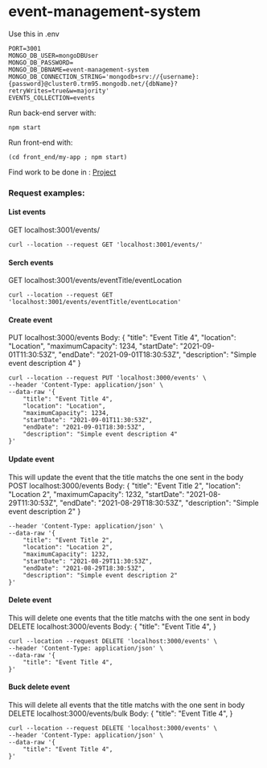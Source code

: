 # event-management-system

Use this in .env
```
PORT=3001
MONGO_DB_USER=mongoDBUser
MONGO_DB_PASSWORD=
MONGO_DB_DBNAME=event-management-system
MONGO_DB_CONNECTION_STRING='mongodb+srv://{username}:{password}@cluster0.trm95.mongodb.net/{dbName}?retryWrites=true&w=majority'
EVENTS_COLLECTION=events
```

Run back-end server with:
```
npm start
```

Run front-end with:
```
(cd front_end/my-app ; npm start)
```

Find work to be done in : [
Project](https://github.com/hiratab/event-management-system/projects/1)


### Request examples:
#### List events
GET localhost:3001/events/
```
curl --location --request GET 'localhost:3001/events/'
```

#### Serch events
GET localhost:3001/events/eventTitle/eventLocation
```
curl --location --request GET 'localhost:3001/events/eventTitle/eventLocation'
```

#### Create event
PUT localhost:3000/events 
Body:
{
    "title": "Event Title 4",
    "location": "Location",
    "maximumCapacity": 1234,
    "startDate": "2021-09-01T11:30:53Z",
    "endDate": "2021-09-01T18:30:53Z",
    "description": "Simple event description 4"
}
```
curl --location --request PUT 'localhost:3000/events' \
--header 'Content-Type: application/json' \
--data-raw '{
    "title": "Event Title 4",
    "location": "Location",
    "maximumCapacity": 1234,
    "startDate": "2021-09-01T11:30:53Z",
    "endDate": "2021-09-01T18:30:53Z",
    "description": "Simple event description 4"
}'
```

#### Update event
This will update the event that the title matchs the one sent in the body
POST localhost:3000/events
Body:
{
    "title": "Event Title 2",
    "location": "Location 2",
    "maximumCapacity": 1232,
    "startDate": "2021-08-29T11:30:53Z",
    "endDate": "2021-08-29T18:30:53Z",
    "description": "Simple event description 2"
}
```curl --location --request POST 'localhost:3000/events' \
--header 'Content-Type: application/json' \
--data-raw '{
    "title": "Event Title 2",
    "location": "Location 2",
    "maximumCapacity": 1232,
    "startDate": "2021-08-29T11:30:53Z",
    "endDate": "2021-08-29T18:30:53Z",
    "description": "Simple event description 2"
}'
```

#### Delete event
This will delete one events that the title matchs with the one sent in body
DELETE localhost:3000/events
Body:
{
    "title": "Event Title 4",
}
```
curl --location --request DELETE 'localhost:3000/events' \
--header 'Content-Type: application/json' \
--data-raw '{
    "title": "Event Title 4",
}'
```

#### Buck delete event
This will delete all events that the title matchs with the one sent in body
DELETE localhost:3000/events/bulk
Body:
{
    "title": "Event Title 4",
}
```
curl --location --request DELETE 'localhost:3000/events' \
--header 'Content-Type: application/json' \
--data-raw '{
    "title": "Event Title 4",
}'
```

